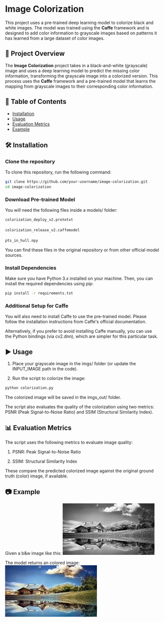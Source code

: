 # Image Colorization

This project uses a pre-trained deep learning model to colorize black and white images. The model was trained using the **Caffe** framework and is designed to add color information to grayscale images based on patterns it has learned from a large dataset of color images.

## 📌 Project Overview

The **Image Colorization** project takes in a black-and-white (grayscale) image and uses a deep learning model to predict the missing color information, transforming the grayscale image into a colorized version. This process uses the **Caffe** framework and a pre-trained model that learns the mapping from grayscale images to their corresponding color information.


## 📁 Table of Contents

- [Installation](#installation)
- [Usage](#usage)
- [Evaluation Metrics](#evaluation-metrics)
- [Example](#example)

## 🛠️ Installation

### Clone the repository

To clone this repository, run the following command:

```bash
git clone https://github.com/your-username/image-colorization.git
cd image-colorization
```

### Download Pre-trained Model
You will need the following files inside a models/ folder:

```bash
colorization_deploy_v2.prototxt

colorization_release_v2.caffemodel

pts_in_hull.npy
```
You can find these files in the original repository or from other official model sources.

### Install Dependencies
Make sure you have Python 3.x installed on your machine. Then, you can install the required dependencies using pip:

```bash
pip install -r requirements.txt
```

### Additional Setup for Caffe
You will also need to install Caffe to use the pre-trained model. Please follow the installation instructions from Caffe's official documentation.

Alternatively, if you prefer to avoid installing Caffe manually, you can use the Python bindings (via cv2.dnn), which are simpler for this particular task.

## ▶️ Usage
1. Place your grayscale image in the imgs/ folder (or update the INPUT_IMAGE path in the code).

2. Run the script to colorize the image:

```bash
python colorization.py
```
The colorized image will be saved in the imgs_out/ folder.

The script also evaluates the quality of the colorization using two metrics: PSNR (Peak Signal-to-Noise Ratio) and SSIM (Structural Similarity Index).

## 📊 Evaluation Metrics

The script uses the following metrics to evaluate image quality:

1. PSNR: Peak Signal-to-Noise Ratio

2. SSIM: Structural Similarity Index

These compare the predicted colorized image against the original ground truth (color) image, if available.

## 📷 Example

Given a b&w image like this:
![B&W image](imgs/image1.jpeg)

The model returns an colored image:
![Colored image](imgs_out/image1_output.jpeg)

